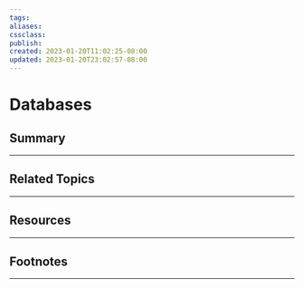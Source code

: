```yaml
---
tags:
aliases:
cssclass:
publish:
created: 2023-01-20T11:02:25-08:00
updated: 2023-01-20T23:02:57-08:00
---
```

# Databases

## Summary

---

## Related Topics

---

## Resources

---

## Footnotes

---